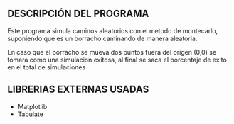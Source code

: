 ##  DESCRIPCIÓN DEL PROGRAMA 
Este programa simula caminos aleatorios con el metodo de montecarlo, suponiendo que es un borracho caminando de manera aleatoria.

En caso que el borracho se mueva dos puntos fuera del origen (0,0) se tomara como una simulacion exitosa, 
al final se saca el porcentaje de exito en el total de simulaciones

## LIBRERIAS EXTERNAS USADAS
- Matplotlib
- Tabulate
